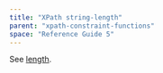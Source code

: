 ```yaml
---
title: "XPath string-length"
parent: "xpath-constraint-functions"
space: "Reference Guide 5"
---
```



See [length](xpath-length).
